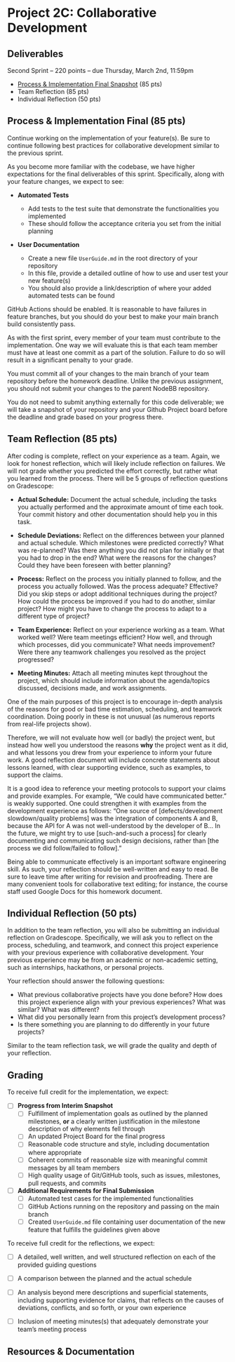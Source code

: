 # Project 2C: Collaborative Development

## Deliverables

Second Sprint – 220 points – due Thursday, March 2nd, 11:59pm

- [Process & Implementation Final Snapshot](#process--implementation-final-85-pts) (85 pts)
- Team Reflection (85 pts)
- Individual Reflection (50 pts)


## Process & Implementation Final (85 pts)
Continue working on the implementation of your feature(s). Be sure to continue following best practices for collaborative development similar to the previous sprint.

As you become more familiar with the codebase, we have higher expectations for the final deliverables of this sprint. Specifically, along with your feature changes, we expect to see:

- **Automated Tests**
    - Add tests to the test suite that demonstrate the functionalities you implemented
    - These should follow the acceptance criteria you set from the initial planning

- **User Documentation**
    - Create a new file `UserGuide.md` in the root directory of your repository
    - In this file, provide a detailed outline of how to use and user test your new feature(s)
    - You should also provide a link/description of where your added automated tests can be found

GitHub Actions should be enabled. It is reasonable to have failures in feature branches, but you should do your best to make your main branch build consistently pass.

As with the first sprint, every member of your team must contribute to the implementation. One way we will evaluate this is that each team member must have at least one commit as a part of the solution. Failure to do so will result in a significant penalty to your grade.

You must commit all of your changes to the main branch of your team repository before the homework deadline. Unlike the previous assignment, you should not submit your changes to the parent NodeBB repository.

You do not need to submit anything externally for this code deliverable; we will take a snapshot of your repository and your Github Project board before the deadline and grade based on your progress there.


## Team Reflection (85 pts)

After coding is complete, reflect on your experience as a team. Again, we look for honest reflection, which will likely include reflection on failures. We will not grade whether you predicted the effort correctly, but rather what you learned from the process. There will be 5 groups of reflection questions on Gradescope:

- **Actual Schedule:** Document the actual schedule, including the tasks you actually performed and the approximate amount of time each took. Your commit history and other documentation should help you in this task.

- **Schedule Deviations:** Reflect on the differences between your planned and actual schedule. Which milestones were predicted correctly? What was re-planned? Was there anything you did not plan for initially or that you had to drop in the end? What were the reasons for the changes? Could they have been foreseen with better planning?

- **Process:** Reflect on the process you initially planned to follow, and the process you actually followed. Was the process adequate? Effective? Did you skip steps or adopt additional techniques during the project? How could the process be improved if you had to do another, similar project? How might you have to change the process to adapt to a different type of project?

- **Team Experience:** Reflect on your experience working as a team. What worked well? Were team meetings efficient? How well, and through which processes, did you communicate? What needs improvement? Were there any teamwork challenges you resolved as the project progressed?

- **Meeting Minutes:** Attach all meeting minutes kept throughout the project, which should include information about the agenda/topics discussed, decisions made, and work assignments.

One of the main purposes of this project is to encourage in-depth analysis of the reasons for good or bad time estimation, scheduling, and teamwork coordination. Doing poorly in these is not unusual (as numerous reports from real-life projects show). 

Therefore, we will not evaluate how well (or badly) the project went, but instead how well you understood the reasons **why** the project went as it did, and what lessons you drew from your experience to inform your future work. A good reflection document will include concrete statements about lessons learned, with clear supporting evidence, such as examples, to support the claims. 

It is a good idea to reference your meeting protocols to support your claims and provide examples. For example, “We could have communicated better.” is weakly supported. One could strengthen it with examples from the development experience as follows: “One source of [defects/development slowdown/quality problems] was the integration of components A and B, because the API for A was not well-understood by the developer of B… In the future, we might try to use [such-and-such a process] for clearly documenting and communicating such design decisions, rather than [the process we did follow/failed to follow].”

Being able to communicate effectively is an important software engineering skill. As such, your reflection should be well-written and easy to read. Be sure to leave time after writing for revision and proofreading. There are many convenient tools for collaborative text editing; for instance, the course staff used Google Docs for this homework document.


## Individual Reflection (50 pts)

In addition to the team reflection, you will also be submitting an individual reflection on Gradescope. Specifically, we will ask you to reflect on the process, scheduling, and teamwork, and connect this project experience with your previous experience with collaborative development. Your previous experience may be from an academic or non-academic setting, such as internships, hackathons, or personal projects.

Your reflection should answer the following questions: 

- What previous collaborative projects have you done before? How does this project experience align with your previous experiences? What was similar? What was different?
- What did you personally learn from this project’s development process? 
- Is there something you are planning to do differently in your future projects? 

Similar to the team reflection task, we will grade the quality and depth of your reflection.

## Grading
To receive full credit for the implementation, we expect:

- [ ] **Progress from Interim Snapshot**
    - [ ] Fulfillment of implementation goals as outlined by the planned milestones, **or** a clearly written justification in the milestone description of why elements fell through
    - [ ] An updated Project Board for the final progress
    - [ ] Reasonable code structure and style, including documentation where appropriate
    - [ ] Coherent commits of reasonable size with meaningful commit messages by all team members
    - [ ] High quality usage of Git/GitHub tools, such as issues, milestones, pull requests, and commits
- [ ] **Additional Requirements for Final Submission**
    - [ ] Automated test cases for the implemented functionalities
    - [ ] GitHub Actions running on the repository and passing on the main branch
    - [ ] Created `UserGuide.md` file containing user documentation of the new feature that fulfills the guidelines given above

To receive full credit for the reflections, we expect:

- [ ] A detailed, well written, and well structured reflection on each of the provided guiding questions
- [ ] A comparison between the planned and the actual schedule
- [ ] An analysis beyond mere descriptions and superficial statements, including supporting evidence for claims, that reflects on the causes of deviations, conflicts, and so forth, or your own experience
- [ ] Inclusion of meeting minutes(s) that adequately demonstrate your team’s meeting process


## Resources & Documentation
